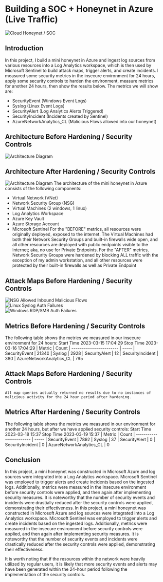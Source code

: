 # Building a SOC + Honeynet in Azure (Live Traffic)
![Cloud Honeynet / SOC](https://ramaraojakkula.imgur.com/)
## Introduction
In this project, I build a mini honeynet in Azure and ingest log sources from various resources into a Log Analytics workspace, which is then used by Microsoft Sentinel to build attack maps, trigger alerts, and create incidents. I measured some security metrics in the insecure environment for 24 hours, apply some security controls to harden the environment, measure metrics for another 24 hours, then show the results below. The metrics we will show are:
- SecurityEvent (Windows Event Logs)
- Syslog (Linux Event Logs)
- SecurityAlert (Log Analytics Alerts Triggered)
- SecurityIncident (Incidents created by Sentinel)
- AzureNetworkAnalytics_CL (Malicious Flows allowed into our honeynet)
## Architecture Before Hardening / Security Controls
![Architecture Diagram](https://i.imgur.com/aBDwnKb.jpg)
## Architecture After Hardening / Security Controls
![Architecture Diagram](https://i.imgur.com/YQNa9Pp.jpg)
The architecture of the mini honeynet in Azure consists of the following components:
- Virtual Network (VNet)
- Network Security Group (NSG)
- Virtual Machines (2 windows, 1 linux)
- Log Analytics Workspace
- Azure Key Vault
- Azure Storage Account
- Microsoft Sentinel
For the "BEFORE" metrics, all resources were originally deployed, exposed to the internet. The Virtual Machines had both their Network Security Groups and built-in firewalls wide open, and all other resources are deployed with public endpoints visible to the Internet; aka, no use for Private Endpoints.
For the "AFTER" metrics, Network Security Groups were hardened by blocking ALL traffic with the exception of my admin workstation, and all other resources were protected by their built-in firewalls as well as Private Endpoint
## Attack Maps Before Hardening / Security Controls
![NSG Allowed Inbound Malicious Flows](https://i.imgur.com/1qvswSX.png)<br>
![Linux Syslog Auth Failures](https://i.imgur.com/G1YgZt6.png)<br>
![Windows RDP/SMB Auth Failures](https://i.imgur.com/ESr9Dlv.png)<br>
## Metrics Before Hardening / Security Controls
The following table shows the metrics we measured in our insecure environment for 24 hours:
Start Time 2023-03-15 17:04:29
Stop Time 2023-03-16 17:04:29
| Metric                   | Count
| ------------------------ | -----
| SecurityEvent            | 21340
| Syslog                   | 2928
| SecurityAlert            | 12
| SecurityIncident         | 380
| AzureNetworkAnalytics_CL | 795
## Attack Maps Before Hardening / Security Controls
```All map queries actually returned no results due to no instances of malicious activity for the 24 hour period after hardening.```
## Metrics After Hardening / Security Controls
The following table shows the metrics we measured in our environment for another 24 hours, but after we have applied security controls:
Start Time 2023-03-18 15:37
Stop Time	2023-03-19 15:37
| Metric                   | Count
| ------------------------ | -----
| SecurityEvent            | 7892
| Syslog                   | 37
| SecurityAlert            | 0
| SecurityIncident         | 0
| AzureNetworkAnalytics_CL | 0

## Conclusion

In this project, a mini honeynet was constructed in Microsoft Azure and log sources were integrated into a Log Analytics workspace. Microsoft Sentinel was employed to trigger alerts and create incidents based on the ingested logs. Additionally, metrics were measured in the insecure environment before security controls were applied, and then again after implementing security measures. It is noteworthy that the number of security events and incidents were drastially reduced after the security controls were applied, demonstrating their effectiveness.
In this project, a mini honeynet was constructed in Microsoft Azure and log sources were integrated into a Log Analytics workspace. Microsoft Sentinel was employed to trigger alerts and create incidents based on the ingested logs. Additionally, metrics were measured in the insecure environment before security controls were applied, and then again after implementing security measures. It is noteworthy that the number of security events and incidents were drastically reduced after the security controls were applied, demonstrating their effectiveness.

It is worth noting that if the resources within the network were heavily utilized by regular users, it is likely that more security events and alerts may have been generated within the 24-hour period following the implementation of the security controls.
